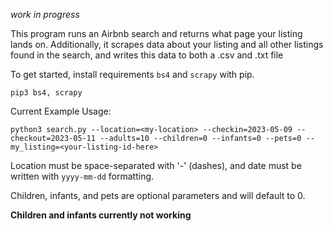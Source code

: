 *work in progress*



This program runs an Airbnb search and returns what page your listing lands on. Additionally, it scrapes data about your listing and all other listings found in the search, and writes this data to both a .csv and .txt file

To get started, install requirements `bs4` and `scrapy` with pip.

```console
pip3 bs4, scrapy
```

Current Example Usage:

```console
python3 search.py --location=<my-location> --checkin=2023-05-09 --checkout=2023-05-11 --adults=10 --children=0 --infants=0 --pets=0 --my_listing=<your-listing-id-here>
```

Location must be space-separated with '-' (dashes), and date must be written with `yyyy-mm-dd` formatting.

Children, infants, and pets are optional parameters and will default to 0.

**Children and infants currently not working**
